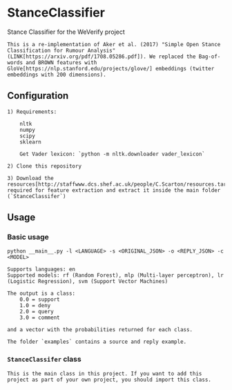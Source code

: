 # StanceClassifier
Stance Classifier for the WeVerify project

    This is a re-implementation of Aker et al. (2017) "Simple Open Stance Classification for Rumour Analysis" (LINK[https://arxiv.org/pdf/1708.05286.pdf]). We replaced the Bag-of-words and BROWN features with GloVe[https://nlp.stanford.edu/projects/glove/] embeddings (twitter embeddings with 200 dimensions). 

## Configuration
    1) Requirements:
    
        nltk
        numpy
        scipy
        sklearn
    
        Get Vader lexicon: `python -m nltk.downloader vader_lexicon`

    2) Clone this repository

    3) Download the resources[http://staffwww.dcs.shef.ac.uk/people/C.Scarton/resources.tar.gz] required for feature extraction and extract it inside the main folder (`StanceClassifer`)

## Usage

### Basic usage
```
python __main__.py -l <LANGUAGE> -s <ORIGINAL_JSON> -o <REPLY_JSON> -c <MODEL>
```
    Supports languages: en
    Supported models: rf (Random Forest), mlp (Multi-layer perceptron), lr (Logistic Regression), svm (Support Vector Machines)

    The output is a class:
        0.0 = support
        1.0 = deny
        2.0 = query
        3.0 = comment

    and a vector with the probabilities returned for each class.

    The folder `examples` contains a source and reply example.

### `StanceClassifer` class
    This is the main class in this project. If you want to add this project as part of your own project, you should import this class. 

